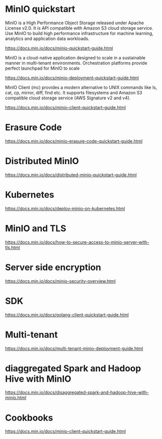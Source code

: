 # MinIO quickstart


MinIO is a High Performance Object Storage released under Apache License v2.0. It is API compatible with Amazon S3 cloud storage service. Use MinIO to build high performance infrastructure for machine learning, analytics and application data workloads.


https://docs.min.io/docs/minio-quickstart-guide.html

MinIO is a cloud-native application designed to scale in a sustainable manner in multi-tenant environments. Orchestration platforms provide perfect launchpad for MinIO to scale

https://docs.min.io/docs/minio-deployment-quickstart-guide.html

MinIO Client (mc) provides a modern alternative to UNIX commands like ls, cat, cp, mirror, diff, find etc. It supports filesystems and Amazon S3 compatible cloud storage service (AWS Signature v2 and v4).

https://docs.min.io/docs/minio-client-quickstart-guide.html

# Erasure Code

https://docs.min.io/docs/minio-erasure-code-quickstart-guide.html

# Distributed MinIO

https://docs.min.io/docs/distributed-minio-quickstart-guide.html

# Kubernetes
https://docs.min.io/docs/deploy-minio-on-kubernetes.html

# MinIO and TLS

https://docs.min.io/docs/how-to-secure-access-to-minio-server-with-tls.html

# Server side encryption
https://docs.min.io/docs/minio-security-overview.html

# SDK
https://docs.min.io/docs/golang-client-quickstart-guide.html

# Multi-tenant
https://docs.min.io/docs/multi-tenant-minio-deployment-guide.html

# diaggregated Spark and Hadoop Hive with MinIO

https://docs.min.io/docs/disaggregated-spark-and-hadoop-hive-with-minio.html

# Cookbooks

https://docs.min.io/docs/minio-client-quickstart-guide.html
